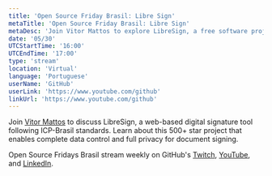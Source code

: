```yaml
---
title: 'Open Source Friday Brasil: Libre Sign'
metaTitle: 'Open Source Friday Brasil: Libre Sign'
metaDesc: 'Join Vitor Mattos to explore LibreSign, a free software project for digitally signing documents following ICP-Brasil standards.'
date: '05/30'
UTCStartTime: '16:00'
UTCEndTime: '17:00'
type: 'stream'
location: 'Virtual'
language: 'Portuguese'
userName: 'GitHub'
userLink: 'https://www.youtube.com/github'
linkUrl: 'https://www.youtube.com/github'
---
```


Join [Vitor Mattos](https://github.com/vitormattos) to discuss LibreSign, a web-based digital signature tool following ICP-Brasil standards. Learn about this 500+ star project that enables complete data control and full privacy for document signing.

Open Source Fridays Brasil stream weekly on GitHub's [Twitch](https://www.twitch.tv/githubbrasil), [YouTube](https://github.com/youtube), and [LinkedIn](https://www.linkedin.com/company/githubbrasil).
